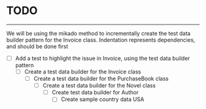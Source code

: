 # TODO
------

We will be using the mikado method to incrementally create the test data builder pattern for the Invoice class.
Indentation represents dependencies, and should be done first

- [ ] Add a test to highlight the issue in Invoice, using the test data builder pattern
  - [ ] Create a test data builder for the Invoice class
    - [ ] Create a test data builder for the PurchaseBook class
      - [ ] Create a test data builder for the Novel class
        - [ ] Create test data builder for Author
          - [ ] Create sample country data USA
